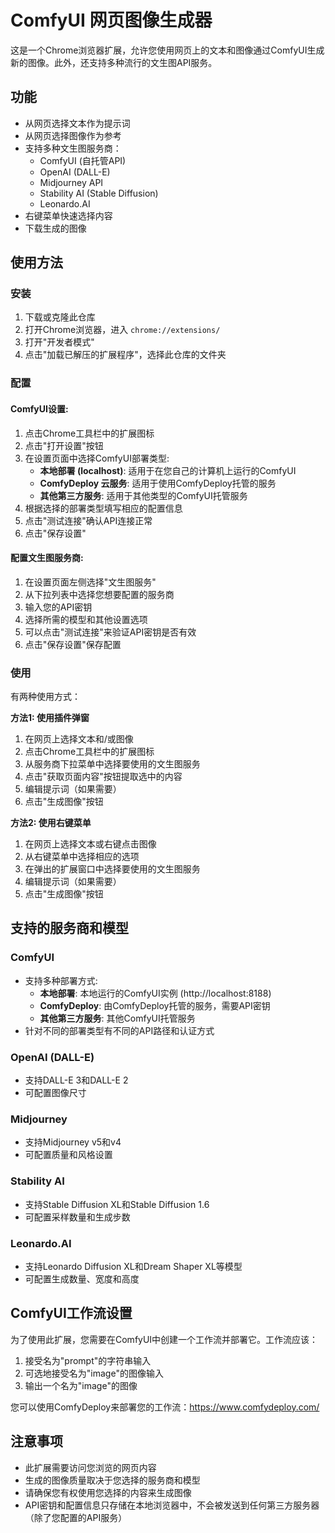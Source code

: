 # ComfyUI 网页图像生成器

这是一个Chrome浏览器扩展，允许您使用网页上的文本和图像通过ComfyUI生成新的图像。此外，还支持多种流行的文生图API服务。

## 功能

- 从网页选择文本作为提示词
- 从网页选择图像作为参考
- 支持多种文生图服务商：
  - ComfyUI (自托管API)
  - OpenAI (DALL-E)
  - Midjourney API
  - Stability AI (Stable Diffusion)
  - Leonardo.AI
- 右键菜单快速选择内容
- 下载生成的图像

## 使用方法

### 安装

1. 下载或克隆此仓库
2. 打开Chrome浏览器，进入 `chrome://extensions/`
3. 打开"开发者模式"
4. 点击"加载已解压的扩展程序"，选择此仓库的文件夹

### 配置

#### ComfyUI设置:
1. 点击Chrome工具栏中的扩展图标
2. 点击"打开设置"按钮
3. 在设置页面中选择ComfyUI部署类型:
   - **本地部署 (localhost)**: 适用于在您自己的计算机上运行的ComfyUI
   - **ComfyDeploy 云服务**: 适用于使用ComfyDeploy托管的服务
   - **其他第三方服务**: 适用于其他类型的ComfyUI托管服务
4. 根据选择的部署类型填写相应的配置信息
5. 点击"测试连接"确认API连接正常
6. 点击"保存设置"

#### 配置文生图服务商:
1. 在设置页面左侧选择"文生图服务"
2. 从下拉列表中选择您想要配置的服务商
3. 输入您的API密钥
4. 选择所需的模型和其他设置选项
5. 可以点击"测试连接"来验证API密钥是否有效
6. 点击"保存设置"保存配置

### 使用

有两种使用方式：

**方法1: 使用插件弹窗**
1. 在网页上选择文本和/或图像
2. 点击Chrome工具栏中的扩展图标
3. 从服务商下拉菜单中选择要使用的文生图服务
4. 点击"获取页面内容"按钮提取选中的内容
5. 编辑提示词（如果需要）
6. 点击"生成图像"按钮

**方法2: 使用右键菜单**
1. 在网页上选择文本或右键点击图像
2. 从右键菜单中选择相应的选项
3. 在弹出的扩展窗口中选择要使用的文生图服务
4. 编辑提示词（如果需要）
5. 点击"生成图像"按钮

## 支持的服务商和模型

### ComfyUI
- 支持多种部署方式:
  - **本地部署**: 本地运行的ComfyUI实例 (http://localhost:8188)
  - **ComfyDeploy**: 由ComfyDeploy托管的服务，需要API密钥
  - **其他第三方服务**: 其他ComfyUI托管服务
- 针对不同的部署类型有不同的API路径和认证方式

### OpenAI (DALL-E)
- 支持DALL-E 3和DALL-E 2
- 可配置图像尺寸

### Midjourney
- 支持Midjourney v5和v4
- 可配置质量和风格设置

### Stability AI
- 支持Stable Diffusion XL和Stable Diffusion 1.6
- 可配置采样数量和生成步数

### Leonardo.AI
- 支持Leonardo Diffusion XL和Dream Shaper XL等模型
- 可配置生成数量、宽度和高度

## ComfyUI工作流设置

为了使用此扩展，您需要在ComfyUI中创建一个工作流并部署它。工作流应该：

1. 接受名为"prompt"的字符串输入
2. 可选地接受名为"image"的图像输入
3. 输出一个名为"image"的图像

您可以使用ComfyDeploy来部署您的工作流：https://www.comfydeploy.com/

## 注意事项

- 此扩展需要访问您浏览的网页内容
- 生成的图像质量取决于您选择的服务商和模型
- 请确保您有权使用您选择的内容来生成图像
- API密钥和配置信息只存储在本地浏览器中，不会被发送到任何第三方服务器（除了您配置的API服务） 